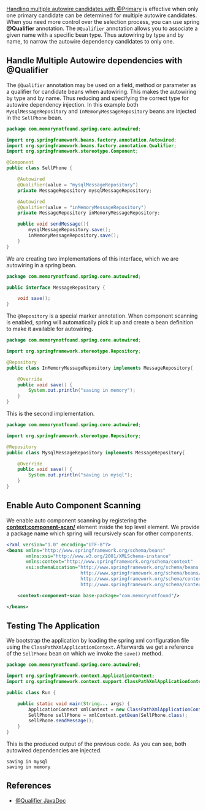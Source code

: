 [Handling multiple autowire candidates with @Primary](https://memorynotfound.com/handling-multiple-autowire-candidates-with-spring-primary/) is effective when only one primary candidate can be determined for multiple autowire candidates. When you need more control over the selection process, you can use spring **@Qualifier** annotation. The `@Qualifier` annotation allows you to associate a given name with a specific bean type. Thus autowiring by type and by name, to narrow the autowire dependency candidates to only one.

  

## Handle Multiple Autowire dependencies with @Qualifier

The `@Qualifier` annotation may be used on a field, method or parameter as a qualifier for candidate beans when autowiring. This makes the autowiring by type and by name. Thus reducing and specifying the correct type for autowire dependency injection. In this example both `MysqlMessageRepository` and `InMemoryMessageRepository` beans are injected in the `SellPhone` bean.

```java
package com.memorynotfound.spring.core.autowired;

import org.springframework.beans.factory.annotation.Autowired;
import org.springframework.beans.factory.annotation.Qualifier;
import org.springframework.stereotype.Component;

@Component
public class SellPhone {

    @Autowired
    @Qualifier(value = "mysqlMessageRepository")
    private MessageRepository mysqlMessageRepository;

    @Autowired
    @Qualifier(value = "inMemoryMessageRepository")
    private MessageRepository inMemoryMessageRepository;

    public void sendMessage(){
        mysqlMessageRepository.save();
        inMemoryMessageRepository.save();
    }
}
```

We are creating two implementations of this interface, which we are autowiring in a spring bean.

```java
package com.memorynotfound.spring.core.autowired;

public interface MessageRepository {

    void save();
}
```

The `@Repository` is a special marker annotation. When component scanning is enabled, spring will automatically pick it up and create a bean definition to make it available for autowiring.

```java
package com.memorynotfound.spring.core.autowired;

import org.springframework.stereotype.Repository;

@Repository
public class InMemoryMessageRepository implements MessageRepository{

    @Override
    public void save() {
        System.out.println("saving in memory");
    }
}
```

This is the second implementation.

```java
package com.memorynotfound.spring.core.autowired;

import org.springframework.stereotype.Repository;

@Repository
public class MysqlMessageRepository implements MessageRepository{

    @Override
    public void save() {
        System.out.println("saving in mysql");
    }
}
```

## Enable Auto Component Scanning

We enable auto component scanning by registering the **<context:component-scan/>** element inside the top level **<beans/>** element. We provide a package name which spring will recursively scan for other components.

```xml
<?xml version="1.0" encoding="UTF-8"?>
<beans xmlns="http://www.springframework.org/schema/beans"
       xmlns:xsi="http://www.w3.org/2001/XMLSchema-instance"
       xmlns:context="http://www.springframework.org/schema/context"
       xsi:schemaLocation="http://www.springframework.org/schema/beans
                           http://www.springframework.org/schema/beans/spring-beans.xsd
                           http://www.springframework.org/schema/context
                           http://www.springframework.org/schema/context/spring-context.xsd">

    <context:component-scan base-package="com.memorynotfound"/>

</beans>
```

## Testing The Application

We bootstrap the application by loading the spring xml configuration file using the `ClassPathXmlApplicationContext`. Afterwards we get a reference of the `SellPhone` bean on which we invoke the `save()` method.

```java
package com.memorynotfound.spring.core.autowired;

import org.springframework.context.ApplicationContext;
import org.springframework.context.support.ClassPathXmlApplicationContext;

public class Run {

    public static void main(String... args) {
        ApplicationContext xmlContext = new ClassPathXmlApplicationContext("app-config.xml");
        SellPhone sellPhone = xmlContext.getBean(SellPhone.class);
        sellPhone.sendMessage();
    }
}
```

This is the produced output of the previous code. As you can see, both autowired dependencies are injected.

```
saving in mysql
saving in memory
```

## References

- [@Qualifier JavaDoc](https://docs.spring.io/spring/docs/current/javadoc-api/org/springframework/beans/factory/annotation/Qualifier.html)